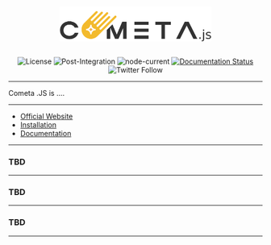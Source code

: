 <div align="center">
  <a href="" target="_blank">
    <img align="center" width="300" src="assets/cometa_js.png">
  </a>
</div>

<br>

<div align="center">

![License](https://img.shields.io/badge/license-Apache%202.0-blue.svg)
![Post-Integration](https://github.com/Biglup/cometa.js/actions/workflows/unit-test.yml/badge.svg)
![node-current](https://img.shields.io/node/v/@biglup/cometa)
[![Documentation Status](https://app.readthedocs.org/projects/cometajs/badge/?version=latest)](https://cometajs.readthedocs.io/en/latest/?badge=latest)
![Twitter Follow](https://img.shields.io/twitter/follow/BiglupLabs?style=social)

</div>

<hr>

Cometa .JS is ....

<hr>

- [Official Website]()
- [Installation]()
- [Documentation]()

<hr>

### **TBD**

<hr>

### **TBD**

<hr>

### **TBD**

<hr>

